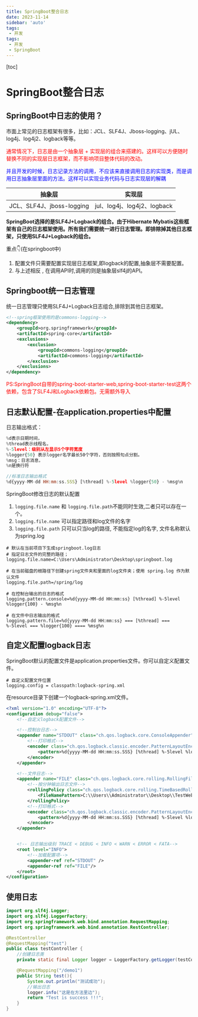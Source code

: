 ```yaml
---
title: SpringBoot整合日志
date: 2023-11-14
sidebar: 'auto'
tags:
 - 开发
tags:
 - 开发
 - SpringBoot
---
```


[toc]

# SpringBoot整合日志

## SpringBoot中日志的使用？

市面上常见的日志框架有很多，比如：JCL、SLF4J、Jboss-logging、jUL、log4j、log4j2、logback等等。

<font color="red">通常情况下，日志是由一个抽象层 + 实现层的组合来搭建的。这样可以方便随时替换不同的实现层日志框架，而不影响项目整体代码的改动。</font>

<font color="blue">并且开发的时候，日志记录方法的调用，不应该来直接调用日志的实现类，而是调用日志抽象层里面的方法。这样可以实现业务代码与日志实现层的解耦</font>


|  抽象层   | 实现层  |
|  ----  | ----  |
| JCL、SLF4J、jboss-logging  | jul、log4j、log4j2、logback |


**SpringBoot选择的是SLF4J+Logback的组合。由于Hibernate Mybatis这些框架有自己的日志框架使用。所有我们需要统一进行日志管理。即排除掉其他日志框架，只使用SLF4J+Logback的组合。**

重点👇(在springboot中)

1. 配置文件只需要配置实现层日志框架,即logback的配置,抽象层不需要配置。
2. 与上述相反 , 在调用API时,调用的则是抽象层slf4j的API。


## Springboot统一日志管理

统一日志管理只使用SLF4J+Logback日志组合,排除到其他日志框架。

```xml
<!--spring框架使用的是commons-logging-->
<dependency>
    <groupId>org.springframework</groupId>
    <artifactId>spring-core</artifactId>
    <exclusions>
        <exclusion>
            <groupId>commons-logging</groupId>
            <artifactId>commons-logging</artifactId>
        </exclusion>
    </exclusions>
</dependency>
```

<font color="red">PS:SpringBoot自带的spring-boot-starter-web,spring-boot-starter-test这两个依赖，包含了SLF4J和Logback依赖包。无需额外导入</font>


## 日志默认配置-在application.properties中配置

日志输出格式：
```js
%d表示日期时间，
%thread表示线程名，
%-5level：级别从左显示5个字符宽度
%logger{50} 表示logger名字最长50个字符，否则按照句点分割。
%msg：日志消息，
%n是换行符

//标准日志输出格式
%d{yyyy-MM-dd HH:mm:ss.SSS} [%thread] %-5level %logger{50} - %msg%n
```

SpringBoot修改日志的默认配置

1. `logging.file.name` 和 `logging.file.path`不能同时生效,二者只可以存在一个。
2. `logging.file.name` 可以指定路径和log文件的名字
3. `logging.file.path` 只可以只当log的路径, 不能指定log的名字, 文件名称默认为spring.log

```properties
# 默认在当前项目下生成springboot.log日志
# 指定日志文件的完整的路径；
logging.file.name=C:\Users\Administrator\Desktop\springboot.log

# 在当前磁盘的根路径下创建spring文件夹和里面的log文件夹；使用 spring.log 作为默认文件
logging.file.path=/spring/log

# 在控制台输出的日志的格式
logging.pattern.console=%d{yyyy-MM-dd HH:mm:ss} [%thread] %-5level %logger{100} - %msg%n

# 在文件中日志输出的格式
logging.pattern.file=%d{yyyy-MM-dd HH:mm:ss} === [%thread] === %-5level === %logger{100} ==== %msg%n
```


## 自定义配置logback日志


SpringBoot默认的配置文件是application.properties文件。你可以自定义配置文件。

```properties
# 自定义配置文件位置
logging.config = classpath:logback-spring.xml
```

在resource目录下创建一个logback-spring.xml文件。
```xml
<?xml version="1.0" encoding="UTF-8"?>
<configuration debug="false">
    <!--自定义logback配置文件-->

    <!--控制台日志-->
    <appender name="STDOUT" class="ch.qos.logback.core.ConsoleAppender">
        <!--打印格式-->
        <encoder class="ch.qos.logback.classic.encoder.PatternLayoutEncoder">
            <pattern>%d{yyyy-MM-dd HH:mm:ss.SSS} [%thread] %-5level %logger{100} - %msg%n</pattern>
        </encoder>
    </appender>

    <!--文件日志-->
    <appender name="FILE" class="ch.qos.logback.core.rolling.RollingFileAppender">
        <!--按分钟输出日志文件-->
        <rollingPolicy class="ch.qos.logback.core.rolling.TimeBasedRollingPolicy">
            <FileNamePattern>C:\\Users\\Administrator\\Desktop\\TestWeb.log.%d{yyyy-MM-dd-HH-mm}.log</FileNamePattern>
        </rollingPolicy>
        <!--打印格式-->
        <encoder class="ch.qos.logback.classic.encoder.PatternLayoutEncoder">
            <pattern>%d{yyyy-MM-dd HH:mm:ss.SSS} [%thread] %-5level %logger{100} - %msg%n</pattern>
        </encoder>
    </appender>


    <!-- 日志输出级别 TRACE < DEBUG < INFO < WARN < ERROR < FATA-->
    <root level="INFO">
        <!--加载配置项-->
        <appender-ref ref="STDOUT" />
        <appender-ref ref="FILE"/>
    </root>
</configuration>
```

## 使用日志

```java
import org.slf4j.Logger;
import org.slf4j.LoggerFactory;
import org.springframework.web.bind.annotation.RequestMapping;
import org.springframework.web.bind.annotation.RestController;

@RestController
@RequestMapping("test")
public class testController {
    //创建日志类
    private static final Logger logger = LoggerFactory.getLogger(testController.class);

    @RequestMapping("/demo1")
    public String test(){
        System.out.println("测试成功");
        //输出日志
        logger.info("这是在方法里边");
        return "Test is success !!!";
    }
}
```

